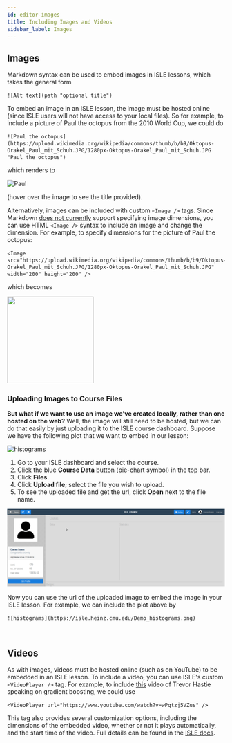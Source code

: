 ```yaml
---
id: editor-images
title: Including Images and Videos
sidebar_label: Images
---
```


## Images

Markdown syntax can be used to embed images in ISLE lessons, which takes the general form

    ![Alt text](path "optional title")

To embed an image in an ISLE lesson, the image must be hosted online (since ISLE users will not have access to your local files). So for example, to include a picture of Paul the octopus from the 2010 World Cup, we could do

    ![Paul the octopus](https://upload.wikimedia.org/wikipedia/commons/thumb/b/b9/Oktopus-Orakel_Paul_mit_Schuh.JPG/1280px-Oktopus-Orakel_Paul_mit_Schuh.JPG "Paul the octopus")

which renders to

![Paul](https://upload.wikimedia.org/wikipedia/commons/thumb/b/b9/Oktopus-Orakel_Paul_mit_Schuh.JPG/1280px-Oktopus-Orakel_Paul_mit_Schuh.JPG "Paul the octopus")

(hover over the image to see the title provided).

Alternatively, images can be included with custom `<Image />` tags. Since Markdown [does not currently](https://daringfireball.net/projects/markdown/syntax#img) support specifying image dimensions, you can use HTML `<Image />` syntax to include an image and change the dimension. For example, to specify dimensions for the picture of Paul the octopus:

    <Image src="https://upload.wikimedia.org/wikipedia/commons/thumb/b/b9/Oktopus-Orakel_Paul_mit_Schuh.JPG/1280px-Oktopus-Orakel_Paul_mit_Schuh.JPG" width="200" height="200" />

which becomes

<img src="https://upload.wikimedia.org/wikipedia/commons/thumb/b/b9/Oktopus-Orakel_Paul_mit_Schuh.JPG/1280px-Oktopus-Orakel_Paul_mit_Schuh.JPG" width="200" height="200" />

### Uploading Images to Course Files

**But what if we want to use an image we've created locally, rather than one hosted on the web?** Well, the image will still need to be hosted, but we can do that easily by just uploading it to the ISLE course dashboard. Suppose we have the following plot that we want to embed in our lesson:

![histograms](https://isle.heinz.cmu.edu/Demo_histograms.png)

1. Go to your ISLE dashboard and select the course.
2. Click the blue **Course Data** button (pie-chart symbol) in the top bar.
3. Click **Files**.
4. Click **Upload file**; select the file you wish to upload.
5. To see the uploaded file and get the url, click **Open** next to the file name.

![Add Owner](/gifs/upload_file.gif)

Now you can use the url of the uploaded image to embed the image in your ISLE lesson. For example, we can include the plot above by

    ![histograms](https://isle.heinz.cmu.edu/Demo_histograms.png)

<br />

## Videos

As with images, videos must be hosted online (such as on YouTube) to be embedded in an ISLE lesson. To include a video, you can use ISLE's custom `<VideoPlayer />` tag. For example, to include [this](https://www.youtube.com/watch?v=wPqtzj5VZus) video of Trevor Hastie speaking on gradient boosting, we could use

    <VideoPlayer url="https://www.youtube.com/watch?v=wPqtzj5VZus" />
    
This tag also provides several customization options, including the dimensions of the embedded video, whether or not it plays automatically, and the start time of the video. Full details can be found in the [ISLE docs](https://isledocs.com/docs/video-player).

